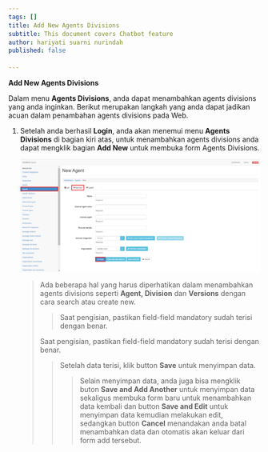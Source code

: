 ```yaml
---
tags: []
title: Add New Agents Divisions
subtitle: This document covers Chatbot feature
author: hariyati suarni nurindah
published: false

---
```

**Add New Agents Divisions**

Dalam menu **Agents Divisions**, anda dapat menambahkan agents divisions yang anda inginkan. Berikut merupakan langkah yang anda dapat jadikan acuan dalam penambahan agents divisions pada Web.

1. Setelah anda berhasil **Login**, anda akan menemui menu **Agents Divisions** di bagian kiri atas, untuk menambahkan agents divisions anda dapat mengklik bagian **Add New** untuk membuka form Agents Divisions.

   ![](/uploads/agents1.PNG)

   > Ada beberapa hal yang harus diperhatikan dalam menambahkan agents divisions seperti **Agent, Division** dan **Versions** dengan cara search atau create new.
   >
   > > Saat pengisian, pastikan field-field mandatory sudah terisi dengan benar.
   >
   > Saat pengisian, pastikan field-field mandatory sudah terisi dengan benar.
   >
   > > Setelah data terisi, klik button **Save** untuk menyimpan data.
   > >
   > > > Selain menyimpan data, anda juga bisa mengklik buton **Save and Add Another** untuk menyimpan data sekaligus membuka form baru untuk menambahkan data kembali dan button **Save and Edit** untuk menyimpan data kemudian melakukan edit, sedangkan button **Cancel** menandakan anda batal menambahkan data dan otomatis akan keluar dari form add tersebut.